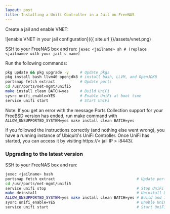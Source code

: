 ```yaml
---
layout: post
title: Installing a Unifi Controller in a Jail on FreeNAS
---
```



Create a jail and enable VNET:

![enable VNET in your jail configuration]({{ site.url }}/assets/vnet.png)

SSH to your FreeNAS box and run: ```jexec <jailname> sh # (replace <jailname> with your jail's name)```

Run the following commands:

```bash
pkg update && pkg upgrade -y     # Update pkgs
pkg install bash llvm40 openjdk8 # install bash, LLVM, and OpenJDK8
portsnap fetch extract           # Update ports
cd /usr/ports/net-mgmt/unifi5
make install clean BATCH=yes     # Build UniFi
sysrc unifi_enable=YES           # Enable UniFi at boot time
service unifi start              # Start UniFi
```

Note: If you get an error with the message Ports Collection support for your FreeBSD version has ended, run make command with ```ALLOW_UNSUPPORTED_SYSTEM=yes make install clean BATCH=yes```

If you followed the instructions correctly (and nothing else went wrong), you have a running instance of Ubiquiti's UniFi Controller. Once UniFi has started, you can access it by visiting https://< jail IP > :8443/.


### Upgrading to the latest version

SSH to your FreeNAS box and run:

```bash
jexec <jailname> bash
portsnap fetch extract                                    # Update ports
cd /usr/ports/net-mgmt/unifi5
service unifi stop                                        # Stop UniFi
make deinstall                                            # Uninstall UniFi
ALLOW_UNSUPPORTED_SYSTEM=yes make install clean BATCH=yes # Build and install
sysrc unifi_enable=YES                                    # Enable UniFi at boot time
service unifi start                                       # Start UniFi
```
